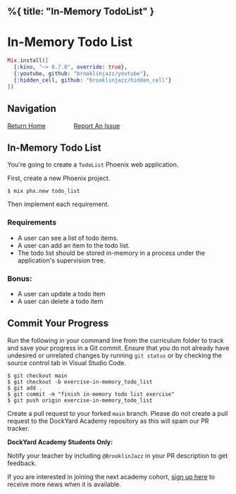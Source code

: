 %{
  title: "In-Memory TodoList"
}
---
# In-Memory Todo List

```elixir
Mix.install([
  {:kino, "~> 0.7.0", override: true},
  {:youtube, github: "brooklinjazz/youtube"},
  {:hidden_cell, github: "brooklinjazz/hidden_cell"}
])
```

## Navigation

[Return Home](../start.livemd)<span style="padding: 0 30px"></span>
[Report An Issue](https://github.com/DockYard-Academy/beta_curriculum/issues/new?assignees=&labels=&template=issue.md&title=)

## In-Memory Todo List

You're going to create a `TodoList` Phoenix web application.

First, create a new Phoenix project.

```
$ mix phx.new todo_list
```

Then implement each requirement.

### Requirements

* A user can see a list of todo items.
* A user can add an item to the todo list.
* The todo list should be stored in-memory in a process under the application's supervision tree.

### Bonus:

* A user can update a todo item
* A user can delete a todo item

## Commit Your Progress

Run the following in your command line from the curriculum folder to track and save your progress in a Git commit.
Ensure that you do not already have undesired or unrelated changes by running `git status` or by checking the source control tab in Visual Studio Code.

```
$ git checkout main
$ git checkout -b exercise-in-memory_todo_list
$ git add .
$ git commit -m "finish in-memory todo list exercise"
$ git push origin exercise-in-memory_todo_list
```

Create a pull request to your forked `main` branch. Please do not create a pull request to the DockYard Academy repository as this will spam our PR tracker.

**DockYard Academy Students Only:**

Notify your teacher by including `@BrooklinJazz` in your PR description to get feedback.

If you are interested in joining the next academy cohort, [sign up here](https://academy.dockyard.com/) to receive more news when it is available.

